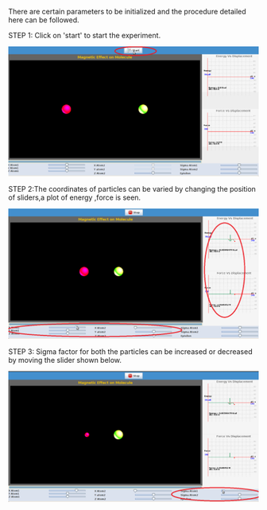 There are certain parameters to be initialized and the procedure detailed here can be followed. 

STEP 1: Click on 'start' to start the experiment.

<img src="images/Screenshot.png">  

STEP 2:The coordinates of particles can be varied by changing the position of sliders,a plot of energy ,force is seen. 

<img src="images/Screenshot-1.png">

STEP 3: Sigma factor for both the particles can be increased or decreased by moving the slider shown below.  

<img src="images/Screenshot-2.png">

